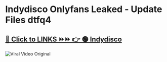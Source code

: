 
 # Indydisco Onlyfans Leaked - Update Files dtfq4

## <h2><a href="https://clipsfans.com/Indydisco&ref=git">🔗 Click to LINKS ⏩⏩ 👉 🟢 Indydisco </a></h2>

<a href="https://clipsfans.com/Indydisco&ref=git" rel="nofollow" data-target="animated-image.originalLink"><img src="https://i.ibb.co.com/xMMVF88/686577567.gif" alt="Viral Video Original" style="max-width: 100%; display: inline-block;" data-target="animated-image.originalImage"></a>


